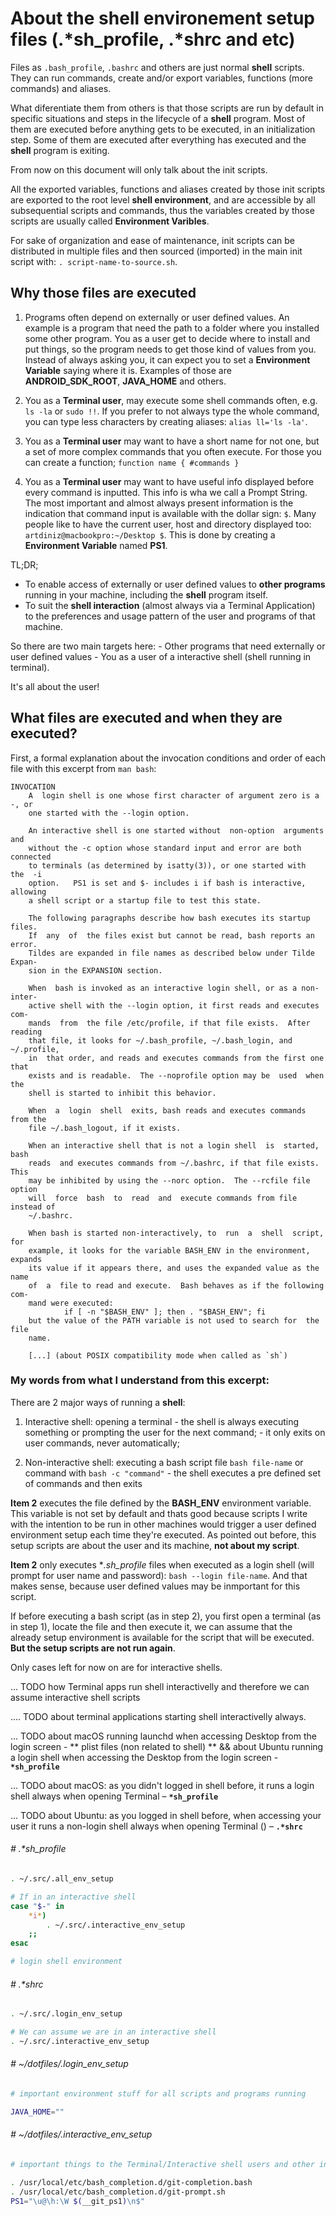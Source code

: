 # About the shell environement setup files (.*sh_profile, .*shrc and etc)

Files as `.bash_profile`, `.bashrc` and others are just normal **shell** scripts. They can run commands, create and/or export variables, functions (more commands) and aliases.

What diferentiate them from others is that those scripts are run by default in specific situations and steps in the lifecycle of a **shell** program. Most of them are executed before anything gets to be executed, in an initialization step. Some of them are executed after everything has executed and the **shell** program is exiting.

From now on this document will only talk about the init scripts.

All the exported variables, functions and aliases created by those init scripts are exported to the root level **shell environment**, and are accessible by all subsequential scripts and commands, thus the variables created by those scripts are usually called **Environment Varibles**.

For sake of organization and ease of maintenance, init scripts can be distributed in multiple files and then sourced (imported) in the main init script with: `. script-name-to-source.sh`.

## Why those files are executed

  1. Programs often depend on externally or user defined values. An example is a program that need the path to a folder where you installed some other program. You as a user get to decide where to install and put things, so the program needs to get those kind of values from you. Instead of always asking you, it can expect you to set a  **Environment Variable** saying where it is. Examples of those are **ANDROID_SDK_ROOT**, **JAVA_HOME** and others.

  2.  You as a **Terminal user**, may execute some shell commands often, e.g. `ls -la` or `sudo !!`. If you prefer to not always type the whole command, you can type less characters by creating aliases: `alias ll='ls -la'`.

  3. You as a **Terminal user** may want to have a short name for not one, but a set of more complex commands that you often execute. For those you can create a function; `function name { #commands }`

  4. You as a **Terminal user** may want to have useful info displayed before every command is inputted. This info is wha we call a Prompt String. The most important and almost always present information is the indication that command input is available with the dollar sign: `$`. Many people like to have the current user, host and directory displayed too: `artdiniz@macbookpro:~/Desktop $`. This is done by creating a **Environment Variable** named **PS1**.

TL;DR;
  - To enable access of externally or user defined values to **other programs** running in your machine, including the **shell** program itself.
  - To suit the **shell interaction** (almost always via a Terminal Application) to the preferences and usage pattern of the user and programs of that machine.

So there are two main targets here:
    - Other programs that need externally or user defined values
    - You as a user of a interactive shell (shell running in terminal).

It's all about the user!

## What files are executed and when they are executed?

First, a formal explanation about the invocation conditions and order of each file with this excerpt from `man bash`:

```
INVOCATION
    A  login shell is one whose first character of argument zero is a -, or
    one started with the --login option.

    An interactive shell is one started without  non-option  arguments  and
    without the -c option whose standard input and error are both connected
    to terminals (as determined by isatty(3)), or one started with  the  -i
    option.   PS1 is set and $- includes i if bash is interactive, allowing
    a shell script or a startup file to test this state.

    The following paragraphs describe how bash executes its startup  files.
    If  any  of  the files exist but cannot be read, bash reports an error.
    Tildes are expanded in file names as described below under Tilde Expan-
    sion in the EXPANSION section.

    When  bash is invoked as an interactive login shell, or as a non-inter-
    active shell with the --login option, it first reads and executes  com-
    mands  from  the file /etc/profile, if that file exists.  After reading
    that file, it looks for ~/.bash_profile, ~/.bash_login, and ~/.profile,
    in  that order, and reads and executes commands from the first one that
    exists and is readable.  The --noprofile option may be  used  when  the
    shell is started to inhibit this behavior.

    When  a  login  shell  exits, bash reads and executes commands from the
    file ~/.bash_logout, if it exists.

    When an interactive shell that is not a login shell  is  started,  bash
    reads  and executes commands from ~/.bashrc, if that file exists.  This
    may be inhibited by using the --norc option.  The --rcfile file  option
    will  force  bash  to  read  and  execute commands from file instead of
    ~/.bashrc.

    When bash is started non-interactively, to  run  a  shell  script,  for
    example, it looks for the variable BASH_ENV in the environment, expands
    its value if it appears there, and uses the expanded value as the  name
    of  a  file to read and execute.  Bash behaves as if the following com-
    mand were executed:
            if [ -n "$BASH_ENV" ]; then . "$BASH_ENV"; fi
    but the value of the PATH variable is not used to search for  the  file
    name.

    [...] (about POSIX compatibility mode when called as `sh`)
```

### My words from what I understand from this excerpt:

There are 2 major ways of running a **shell**:
  1. Interactive shell: opening a terminal 
    - the shell is always executing something or prompting the user for the next command;
    - it only exits on user commands, never automatically;

  2. Non-interactive shell: executing a bash script file `bash file-name` or command with `bash -c "command"` 
    - the shell executes a pre defined set of commands and then exits

**Item 2** executes the file defined by the **BASH_ENV** environment variable. This variable is not set by default and thats good because scripts I write with the intention to be run in other machines would trigger a user defined environment setup each time they're executed. As pointed out before, this setup scripts are about the user and its machine, **not about my script**.

**Item 2** only executes **.*sh_profile** files when executed as a login shell (will prompt for user name and password): `bash --login file-name`. And that makes sense, because user defined values may be inmportant for this script.

If before executing a bash script (as in step 2), you first open a terminal (as in step 1), locate the file and then execute it, we can assume that the already setup environment is available for the script that will be executed. **But the setup scripts are not run again**.

Only cases left for now on are for interactive shells.

... TODO how Terminal apps run shell interactivelly and therefore we can assume interactive shell scripts

.... TODO about terminal applications starting shell interactivelly always. 

... TODO about macOS running launchd when accessing Desktop from the login screen - ** plist files (non related to shell) **
    && about Ubuntu running a login shell when accessing the Desktop from the login screen - **`*sh_profile`**

... TODO about macOS: as you didn't logged in shell before, it runs a login shell always when opening Terminal – **`*sh_profile`**

... TODO about Ubuntu: as you logged in shell before, when accessing your user it runs a non-login shell always when opening Terminal () – **`.*shrc`**


###### # .*sh_profile
```sh
. ~/.src/.all_env_setup

# If in an interactive shell
case "$-" in 
    *i*)
        . ~/.src/.interactive_env_setup
    ;;
esac

# login shell environment
```

###### # .*shrc
```sh
. ~/.src/.login_env_setup

# We can assume we are in an interactive shell
. ~/.src/.interactive_env_setup
```

###### # ~/dotfiles/.login_env_setup
```sh
# important environment stuff for all scripts and programs running

JAVA_HOME=""
```

###### # ~/dotfiles/.interactive_env_setup
```sh
# important things to the Terminal/Interactive shell users and other interacion/terminal related programs

. /usr/local/etc/bash_completion.d/git-completion.bash
. /usr/local/etc/bash_completion.d/git-prompt.sh
PS1="\u@\h:\W $(__git_ps1)\n$" 
```